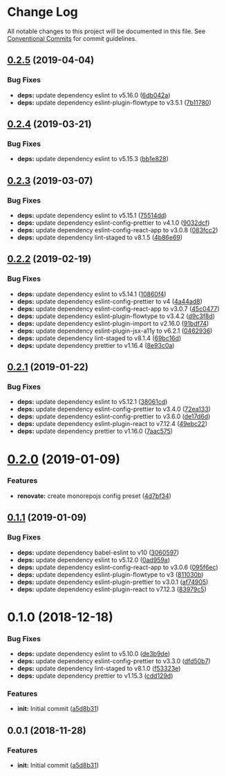 # Change Log

All notable changes to this project will be documented in this file.
See [Conventional Commits](https://conventionalcommits.org) for commit guidelines.

## [0.2.5](https://github.com/monorepojs/monorepojs/compare/@monorepojs/tools@0.2.4...@monorepojs/tools@0.2.5) (2019-04-04)


### Bug Fixes

* **deps:** update dependency eslint to v5.16.0 ([6db042a](https://github.com/monorepojs/monorepojs/commit/6db042a))
* **deps:** update dependency eslint-plugin-flowtype to v3.5.1 ([7b11780](https://github.com/monorepojs/monorepojs/commit/7b11780))





## [0.2.4](https://github.com/monorepojs/monorepojs/compare/@monorepojs/tools@0.2.3...@monorepojs/tools@0.2.4) (2019-03-21)


### Bug Fixes

* **deps:** update dependency eslint to v5.15.3 ([bb1e828](https://github.com/monorepojs/monorepojs/commit/bb1e828))





## [0.2.3](https://github.com/monorepojs/monorepojs/compare/@monorepojs/tools@0.2.2...@monorepojs/tools@0.2.3) (2019-03-07)


### Bug Fixes

* **deps:** update dependency eslint to v5.15.1 ([75514dd](https://github.com/monorepojs/monorepojs/commit/75514dd))
* **deps:** update dependency eslint-config-prettier to v4.1.0 ([9032dcf](https://github.com/monorepojs/monorepojs/commit/9032dcf))
* **deps:** update dependency eslint-config-react-app to v3.0.8 ([083fcc2](https://github.com/monorepojs/monorepojs/commit/083fcc2))
* **deps:** update dependency lint-staged to v8.1.5 ([4b86e69](https://github.com/monorepojs/monorepojs/commit/4b86e69))





## [0.2.2](https://github.com/monorepojs/monorepojs/compare/@monorepojs/tools@0.2.1...@monorepojs/tools@0.2.2) (2019-02-19)


### Bug Fixes

* **deps:** update dependency eslint to v5.14.1 ([10860f4](https://github.com/monorepojs/monorepojs/commit/10860f4))
* **deps:** update dependency eslint-config-prettier to v4 ([4a44ad8](https://github.com/monorepojs/monorepojs/commit/4a44ad8))
* **deps:** update dependency eslint-config-react-app to v3.0.7 ([45c0477](https://github.com/monorepojs/monorepojs/commit/45c0477))
* **deps:** update dependency eslint-plugin-flowtype to v3.4.2 ([d9c3f8d](https://github.com/monorepojs/monorepojs/commit/d9c3f8d))
* **deps:** update dependency eslint-plugin-import to v2.16.0 ([91bdf74](https://github.com/monorepojs/monorepojs/commit/91bdf74))
* **deps:** update dependency eslint-plugin-jsx-a11y to v6.2.1 ([0462936](https://github.com/monorepojs/monorepojs/commit/0462936))
* **deps:** update dependency lint-staged to v8.1.4 ([69bc16d](https://github.com/monorepojs/monorepojs/commit/69bc16d))
* **deps:** update dependency prettier to v1.16.4 ([8e93c0a](https://github.com/monorepojs/monorepojs/commit/8e93c0a))





## [0.2.1](https://github.com/monorepojs/monorepojs/compare/@monorepojs/tools@0.2.0...@monorepojs/tools@0.2.1) (2019-01-22)


### Bug Fixes

* **deps:** update dependency eslint to v5.12.1 ([38061cd](https://github.com/monorepojs/monorepojs/commit/38061cd))
* **deps:** update dependency eslint-config-prettier to v3.4.0 ([72ea133](https://github.com/monorepojs/monorepojs/commit/72ea133))
* **deps:** update dependency eslint-config-prettier to v3.6.0 ([de17d6d](https://github.com/monorepojs/monorepojs/commit/de17d6d))
* **deps:** update dependency eslint-plugin-react to v7.12.4 ([49ebc22](https://github.com/monorepojs/monorepojs/commit/49ebc22))
* **deps:** update dependency prettier to v1.16.0 ([7aac575](https://github.com/monorepojs/monorepojs/commit/7aac575))





# [0.2.0](https://github.com/monorepojs/monorepojs/compare/@monorepojs/tools@0.1.1...@monorepojs/tools@0.2.0) (2019-01-09)


### Features

* **renovate:** create monorepojs config preset ([4d7bf34](https://github.com/monorepojs/monorepojs/commit/4d7bf34))





## [0.1.1](https://github.com/monorepojs/monorepojs/compare/@monorepojs/tools@0.1.0...@monorepojs/tools@0.1.1) (2019-01-09)


### Bug Fixes

* **deps:** update dependency babel-eslint to v10 ([3060597](https://github.com/monorepojs/monorepojs/commit/3060597))
* **deps:** update dependency eslint to v5.12.0 ([0ad959a](https://github.com/monorepojs/monorepojs/commit/0ad959a))
* **deps:** update dependency eslint-config-react-app to v3.0.6 ([095f6ec](https://github.com/monorepojs/monorepojs/commit/095f6ec))
* **deps:** update dependency eslint-plugin-flowtype to v3 ([811030b](https://github.com/monorepojs/monorepojs/commit/811030b))
* **deps:** update dependency eslint-plugin-prettier to v3.0.1 ([af74905](https://github.com/monorepojs/monorepojs/commit/af74905))
* **deps:** update dependency eslint-plugin-react to v7.12.3 ([83979c5](https://github.com/monorepojs/monorepojs/commit/83979c5))





# 0.1.0 (2018-12-18)


### Bug Fixes

* **deps:** update dependency eslint to v5.10.0 ([de3b9de](https://github.com/monorepojs/monorepojs/commit/de3b9de))
* **deps:** update dependency eslint-config-prettier to v3.3.0 ([dfd50b7](https://github.com/monorepojs/monorepojs/commit/dfd50b7))
* **deps:** update dependency lint-staged to v8.1.0 ([f53323e](https://github.com/monorepojs/monorepojs/commit/f53323e))
* **deps:** update dependency prettier to v1.15.3 ([cdd129d](https://github.com/monorepojs/monorepojs/commit/cdd129d))


### Features

* **init:** Initial commit ([a5d8b31](https://github.com/monorepojs/monorepojs/commit/a5d8b31))





## 0.0.1 (2018-11-28)


### Features

* **init:** Initial commit ([a5d8b31](https://github.com/monorepojs/monorepojs/commit/a5d8b31))
